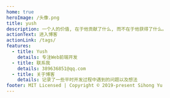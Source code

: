 ```yaml
---
home: true
heroImage: /头像.png
title: yush
description: 一个人的价值, 在于他贡献了什么, 而不在于他获得了什么。
actionText: 进入博客
actionLink: /tags/
features:
  - title: Yush
    details: 专注Web前端开发
  - title: 联系我
    details: 389636851@qq.com
  - title: 关于博客
    details: 记录了一些平时开发过程中遇到的问题以及想法
footer: MIT Licensed | Copyright © 2019-present Sihong Yu
---
```

